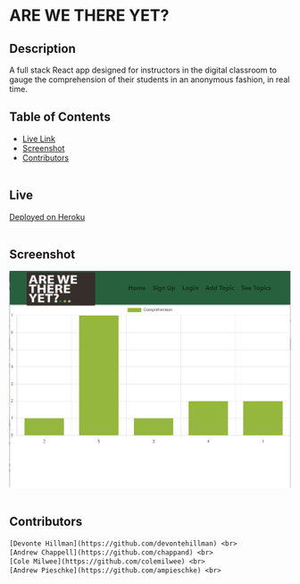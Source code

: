 # ARE WE THERE YET?

  ## Description
  A full stack React app designed for instructors in the digital classroom to gauge the comprehension of their students in an anonymous fashion, in real time.

  ## Table of Contents

  * [Live Link](https://a-w-t-y.herokuapp.com)
  * [Screenshot](#screenshot)
  * [Contributors](#contributors)
    <br>
    <br>

  ## Live
  [Deployed on Heroku](https://a-w-t-y.herokuapp.com/)
    <br>
    <br>

  ## Screenshot
  ![Screenshot](client/build/images/AWtYSG.png)
    <br>
    <br>
  ## Contributors
    [Devonte Hillman](https://github.com/devontehillman) <br>
    [Andrew Chappell](https://github.com/chappand) <br>
    [Cole Milwee](https://github.com/colemilwee) <br>
    [Andrew Pieschke](https://github.com/ampieschke) <br>


  

